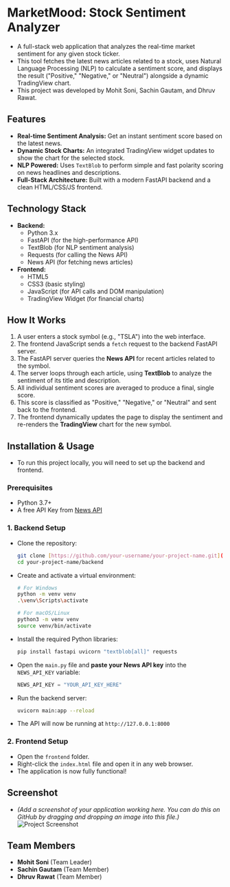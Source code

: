 # MarketMood: Stock Sentiment Analyzer

* A full-stack web application that analyzes the real-time market sentiment for any given stock ticker.
* This tool fetches the latest news articles related to a stock, uses Natural Language Processing (NLP) to calculate a sentiment score, and displays the result ("Positive," "Negative," or "Neutral") alongside a dynamic TradingView chart.
* This project was developed by Mohit Soni, Sachin Gautam, and Dhruv Rawat.

## Features

* **Real-time Sentiment Analysis:** Get an instant sentiment score based on the latest news.
* **Dynamic Stock Charts:** An integrated TradingView widget updates to show the chart for the selected stock.
* **NLP Powered:** Uses `TextBlob` to perform simple and fast polarity scoring on news headlines and descriptions.
* **Full-Stack Architecture:** Built with a modern FastAPI backend and a clean HTML/CSS/JS frontend.

## Technology Stack

* **Backend:**
    * Python 3.x
    * FastAPI (for the high-performance API)
    * TextBlob (for NLP sentiment analysis)
    * Requests (for calling the News API)
    * News API (for fetching news articles)
* **Frontend:**
    * HTML5
    * CSS3 (basic styling)
    * JavaScript (for API calls and DOM manipulation)
    * TradingView Widget (for financial charts)

## How It Works

1.  A user enters a stock symbol (e.g., "TSLA") into the web interface.
2.  The frontend JavaScript sends a `fetch` request to the backend FastAPI server.
3.  The FastAPI server queries the **News API** for recent articles related to the symbol.
4.  The server loops through each article, using **TextBlob** to analyze the sentiment of its title and description.
5.  All individual sentiment scores are averaged to produce a final, single score.
6.  This score is classified as "Positive," "Negative," or "Neutral" and sent back to the frontend.
7.  The frontend dynamically updates the page to display the sentiment and re-renders the **TradingView** chart for the new symbol.

## Installation & Usage

* To run this project locally, you will need to set up the backend and frontend.

### Prerequisites

* Python 3.7+
* A free API Key from [News API](https://newsapi.org/)

### 1. Backend Setup

* Clone the repository:
    ```bash
    git clone [https://github.com/your-username/your-project-name.git](https://github.com/your-username/your-project-name.git)
    cd your-project-name/backend
    ```
* Create and activate a virtual environment:
    ```bash
    # For Windows
    python -m venv venv
    .\venv\Scripts\activate
    
    # For macOS/Linux
    python3 -m venv venv
    source venv/bin/activate
    ```
* Install the required Python libraries:
    ```bash
    pip install fastapi uvicorn "textblob[all]" requests
    ```
* Open the `main.py` file and **paste your News API key** into the `NEWS_API_KEY` variable:
    ```python
    NEWS_API_KEY = "YOUR_API_KEY_HERE"
    ```
* Run the backend server:
    ```bash
    uvicorn main:app --reload
    ```
* The API will now be running at `http://127.0.0.1:8000`

### 2. Frontend Setup

* Open the `frontend` folder.
* Right-click the `index.html` file and open it in any web browser.
* The application is now fully functional!

## Screenshot

* *(Add a screenshot of your application working here. You can do this on GitHub by dragging and dropping an image into this file.)*
    ![Project Screenshot](link-to-your-screenshot.png)

## Team Members

* **Mohit Soni** (Team Leader)
* **Sachin Gautam** (Team Member)
* **Dhruv Rawat** (Team Member)
